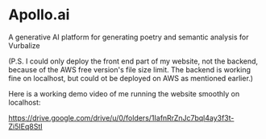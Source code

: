 # Apollo.ai
A generative AI platform for generating poetry and semantic analysis for Vurbalize

(P.S. I could only deploy the front end part of my website, not the backend, because of the AWS free version's file size limit. The backend is working fine on localhost, but could ot be deployed on AWS as mentioned earlier.)

Here is a working demo video of me running the website smoothly on localhost:

https://drive.google.com/drive/u/0/folders/1IafnRrZnJc7bql4ay3f3t-Zi5IEq8StI
